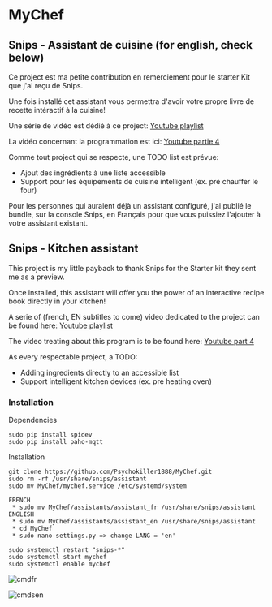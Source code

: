# MyChef

## Snips - Assistant de cuisine (for english, check below)

Ce project est ma petite contribution en remerciement pour le starter Kit que j'ai reçu de Snips.

Une fois installé cet assistant vous permettra d'avoir votre propre livre de recette intéractif à la cuisine!

Une série de vidéo est dédié à ce project: [Youtube playlist](https://www.youtube.com/watch?v=fCKCjN41n70&t=3s&list=PLO6q51Ysp78kkZyly_RQ5Bu_91IXSXprc&index=1)

La vidéo concernant la programmation est ici: [Youtube partie 4](https://www.youtube.com/watch?v=V6pvFjn0Vt0)

Comme tout project qui se respecte, une TODO list est prévue:

- Ajout des ingrédients à une liste accessible
- Support pour les équipements de cuisine intelligent (ex. pré chauffer le four)

Pour les personnes qui auraient déjà un assistant configuré, j'ai publié le bundle, sur la console Snips, en Français pour que vous puissiez l'ajouter à votre assistant existant.


## Snips - Kitchen assistant

This project is my little payback to thank Snips for the Starter kit they sent me as a preview.

Once installed, this assistant will offer you the power of an interactive recipe book directly in your kitchen!

A serie of (french, EN subtitles to come) video dedicated to the project can be found here: [Youtube playlist](https://www.youtube.com/watch?v=fCKCjN41n70&t=3s&list=PLO6q51Ysp78kkZyly_RQ5Bu_91IXSXprc&index=1)

The video treating about this program is to be found here: [Youtube part 4](https://www.youtube.com/watch?v=V6pvFjn0Vt0)

As every respectable project, a TODO:

- Adding ingredients directly to an accessible list
- Support intelligent kitchen devices (ex. pre heating oven)


### Installation

Dependencies
```
sudo pip install spidev
sudo pip install paho-mqtt
```

Installation
```
git clone https://github.com/Psychokiller1888/MyChef.git
sudo rm -rf /usr/share/snips/assistant
sudo mv MyChef/mychef.service /etc/systemd/system

FRENCH
 * sudo mv MyChef/assistants/assistant_fr /usr/share/snips/assistant
ENGLISH
 * sudo mv MyChef/assistants/assistant_en /usr/share/snips/assistant
 * cd MyChef
 * sudo nano settings.py => change LANG = 'en'

sudo systemctl restart "snips-*"
sudo systemctl start mychef
sudo systemctl enable mychef
```


![cmdfr](https://puu.sh/Amr85.png)

![cmdsen](https://puu.sh/Amr4S.png)
